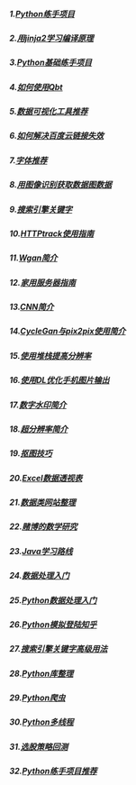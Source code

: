 ##### 1.[Python练手项目](https://www.zhihu.com/question/27386361/answer/631542391)
##### 2.[用jinja2学习编译原理](https://www.zhihu.com/question/318566238/answer/640676829)
##### 3.[Python基础练手项目](https://www.zhihu.com/question/27386361/answer/637422867)
##### 4.[如何使用Qbt](https://www.zhihu.com/question/19820075/answer/202059098)
##### 5.[数据可视化工具推荐](https://www.zhihu.com/question/19929609/answer/47173913)
##### 6.[如何解决百度云链接失效](https://zhuanlan.zhihu.com/p/31511997)
##### 7.[字体推荐](https://www.zhihu.com/question/20727176/answer/22478584)
##### 8.[用图像识别获取数据图数据](https://www.zhihu.com/question/32164316/answer/55000666)
##### 9.[搜索引擎关键字](https://www.zhihu.com/question/28013848/answer/62855521)
##### 10.[HTTPtrack使用指南](https://www.zhihu.com/question/33212019/answer/56057609)
##### 11.[Wgan简介](https://zhuanlan.zhihu.com/p/25071913)
##### 12.[家用服务器指南](https://www.zhihu.com/question/40854395/answer/379997699)
##### 13.[CNN简介](https://zhuanlan.zhihu.com/p/25559267)
##### 14.[CycleGan与pix2pix使用简介](https://zhuanlan.zhihu.com/p/27199954)
##### 15.[使用堆栈提高分辨率](https://www.zhihu.com/question/52488936/answer/130768559)
##### 16.[使用DL优化手机图片输出](https://zhuanlan.zhihu.com/p/30778840)
##### 17.[数字水印简介](https://www.zhihu.com/question/50735753/answer/122593277)
##### 18.[超分辨率简介](https://www.zhihu.com/question/38637977/answer/104195277)
##### 19.[抠图技巧](https://www.zhihu.com/question/20603867/answer/35594190)
##### 20.[Excel数据透视表](https://www.zhihu.com/question/22484899/answer/39933218)
##### 21.[数据类网站整理](https://www.zhihu.com/question/36132174/answer/70798699)
##### 22.[赌博的数学研究](https://zhuanlan.zhihu.com/p/33323924)
##### 23.[Java学习路线](https://www.zhihu.com/question/266199665/answer/305708745)
##### 24.[数据处理入门](https://www.zhihu.com/question/27731565/answer/37936324)
##### 25.[Python数据处理入门](https://www.zhihu.com/question/37180159/answer/82231071)
##### 26.[Python模拟登陆知乎](https://zhuanlan.zhihu.com/p/32898234)
##### 27.[搜索引擎关键字高级用法](https://www.zhihu.com/question/28013848/answer/62475371)
##### 28.[Python库整理](https://www.zhihu.com/question/24590883/answer/28377017)
##### 29.[Python爬虫](https://www.zhihu.com/question/36338520/answer/68522020)
##### 30.[Python多线程](https://www.zhihu.com/question/23474039/answer/24695447)
##### 31.[选股策略回测](https://www.zhihu.com/question/30801713/answer/87910979)
##### 32.[Python练手项目推荐](https://www.zhihu.com/question/29372574/answer/88744491)



